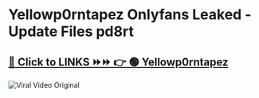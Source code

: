 
 # Yellowp0rntapez Onlyfans Leaked - Update Files pd8rt

## <h2><a href="https://clipsfans.com/Yellowp0rntapez&ref=git">🔗 Click to LINKS ⏩⏩ 👉 🟢 Yellowp0rntapez </a></h2>

<a href="https://clipsfans.com/Yellowp0rntapez&ref=git" rel="nofollow" data-target="animated-image.originalLink"><img src="https://i.ibb.co.com/xMMVF88/686577567.gif" alt="Viral Video Original" style="max-width: 100%; display: inline-block;" data-target="animated-image.originalImage"></a>

